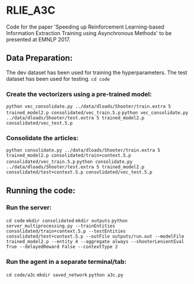 # RLIE_A3C
Code for the paper 'Speeding up Reinforcement Learning-based Information Extraction Training using Asynchronous Methods' to be presented at EMNLP 2017.

## Data Preparation:

The dev dataset has been used for training the hyperparameters. The test dataset has been used for testing.
`cd code`

### Create the vectorizers using a pre-trained model:
`python vec_consolidate.py ../data/dloads/Shooter/train.extra 5 trained_model2.p consolidated/vec_train.5.p`
`python vec_consolidate.py ../data/dloads/Shooter/test.extra 5 trained_model2.p consolidated/vec_test.5.p`

### Consolidate the articles:
`python consolidate.py ../data/dloads/Shooter/train.extra 5 trained_model2.p consolidated/train+context.5.p consolidated/vec_train.5.p`
`python consolidate.py ../data/dloads/Shooter/test.extra 5 trained_model2.p consolidated/test+context.5.p consolidated/vec_test.5.p`


## Running the code:

### Run the server:
`cd code`
`mkdir consolidated`
`mkdir outputs`
`python server_multiprocessing.py --trainEntities consolidated/train+context.5.p --testEntities consolidated/test+context.5.p --outFile outputs/run.out --modelFile trained_model2.p --entity 4 --aggregate always --shooterLenientEval True --delayedReward False --contextType 2`

### Run the agent in a separate terminal/tab:
`cd code/a3c`
`mkdir saved_network`
`python a3c.py`
